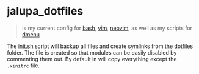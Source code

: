 # jalupa_dotfiles

> is my current config for [bash](home/.bashrc), [vim](home/.vimrc), [neovim](home/neovim), as well as my scripts for [dmenu](https://tools.suckless.org/dmenu)

The [init.sh](init.sh) script will backup all files and create symlinks from the dotfiles folder.
The file is created so that modules can be easily disabled by commenting them out.
By default in will copy everything except the `.xinitrc` file.
